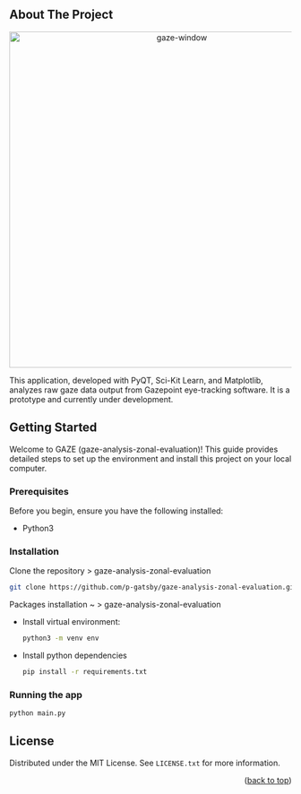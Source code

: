 <a name="readme-top"></a>

<!-- ABOUT THE PROJECT -->

## About The Project

<div align="center"> 

<img width="600" alt="gaze-window" src="https://github.com/p-gatsby/GAZE/assets/106583795/c5671cd4-c368-4f07-b3e8-a55dc9cd508d">
</div>

This application, developed with PyQT, Sci-Kit Learn, and Matplotlib, analyzes raw gaze data output from Gazepoint eye-tracking software. It is a prototype and currently under development.<!-- GETTING STARTED -->
## Getting Started

Welcome to GAZE (gaze-analysis-zonal-evaluation)! This guide provides detailed steps to set up the environment and install this project on your local computer.

### Prerequisites

Before you begin, ensure you have the following installed:

- Python3

### Installation

Clone the repository > gaze-analysis-zonal-evaluation

  ```bash
  git clone https://github.com/p-gatsby/gaze-analysis-zonal-evaluation.git
  ```

Packages installation ~ > gaze-analysis-zonal-evaluation

- Install virtual environment:

  ```sh
  python3 -m venv env
  ```
  
- Install python dependencies
  ```sh
  pip install -r requirements.txt
  ```

### Running the app
  
  ```sh
  python main.py
  ```

<!-- LICENSE -->

## License

Distributed under the MIT License. See `LICENSE.txt` for more information.

<p align="right">(<a href="#readme-top">back to top</a>)</p>
